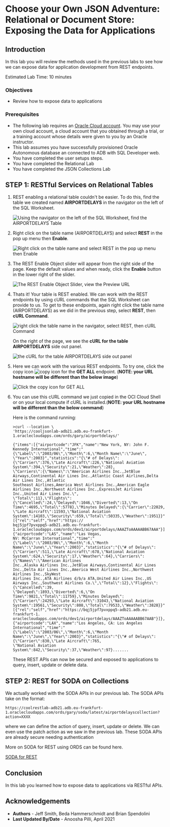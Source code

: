 # Choose your Own JSON Adventure: Relational or Document Store: Exposing the Data for Applications

## Introduction

In this lab you will review the methods used in the previous labs to see how we can expose data for application development from REST endpoints.

Estimated Lab Time: 10 minutes

### Objectives

- Review how to expose data to applications

### Prerequisites

- The following lab requires an <a href="https://www.oracle.com/cloud/free/" target="\_blank">Oracle Cloud account</a>. You may use your own cloud account, a cloud account that you obtained through a trial, or a training account whose details were given to you by an Oracle instructor.
- This lab assumes you have successfully provisioned Oracle Autonomous database an connected to ADB with SQL Developer web.
- You have completed the user setups steps.
- You have completed the Relational Lab
- You have completed the JSON Collections Lab


## **STEP 1:** RESTful Services on Relational Tables

1. REST enabling a relational table couldn't be easier. To do this, find the table we created named **AIRPORTDELAYS** in the navigator on the left of the SQL Worksheet.

    ![Using the navigator on the left of the SQL Worksheet, find the AIRPORTDELAYS Table](./images/ex-1.png)

2. Right click on the table name (AIRPORTDELAYS) and select **REST** in the pop up menu then **Enable**.

    ![Right click on the table name and select REST in the pop up menu then Enable](./images/ex-2.png)

3. The REST Enable Object slider will appear from the right side of the page. Keep the default values and when ready, click the **Enable** button in the lower right of the slider.

    ![The REST Enable Object Slider, view the Preview URL](./images/ex-3.png)

4. Thats it! Your table is REST enabled. We can work with the REST endpoints by using cURL commands that the SQL Worksheet can provide to us. To get to these endpoints, again right click the table name (AIRPORTDELAYS) as we did in the previous step, select **REST**, then **cURL Command**.

    ![right click the table name in the navigator, select REST, then cURL Command](./images/ex-4.png)

    On the right of the page, we see the **cURL for the table AIRPORTDELAYS** side out panel.

    ![the cURL for the table AIRPORTDELAYS side out panel](./images/ex-5.png)

5. Here we can work with the various REST endpoints. To try one, click the copy icon ![copy icon](./images/copy-copy.png) for the **GET ALL** endpoint. (**NOTE: your URL hostname will be different than the below image**)

    ![Click the copy icon for GET ALL](./images/ex-6.png)

6. You can use this cURL command we just copied in the OCI Cloud Shell or on your local compute if cURL is installed.(**NOTE: your URL hostname will be different than the below command**)

    Here is the command running:

    ```
    >curl --location \
    'https://cooljsonlab-adb21.adb.eu-frankfurt-1.oraclecloudapps.com/ords/gary/airportdelays/'

    {"items":[{"airportcode":"JFK","name":"New York, NY: John F. Kennedy International","time":"{\"Label\":\"2003/06\",\"Month\":6,\"Month Name\":\"June\",
    \"Year\":2003}","statistics":"{\"# of Delays\":{\"Carrier\":376,\"Late Aircraft\":226,\"National Aviation System\":394,\"Security\":21,\"Weather\":28},
    \"Carriers\":{\"Names\":\"American Airlines Inc.,JetBlue Airways,Continental Air Lines Inc.,Atlantic Coast Airlines,Delta Air Lines Inc.,Atlantic 
    Southeast Airlines,America West Airlines Inc.,American Eagle Airlines Inc.,Northwest Airlines Inc.,ExpressJet Airlines Inc.,United Air Lines Inc.\",
    \"Total\":11},\"Flights\":{\"Cancelled\":24,\"Delayed\":1046,\"Diverted\":13,\"On Time\":4695,\"Total\":5778},\"Minutes Delayed\":{\"Carrier\":22029,
    \"Late Aircraft\":11593,\"National Aviation System\":14103,\"Security\":659,\"Total\":50335,\"Weather\":1951}}","links":[{"rel":"self","href":"https://
    bqj5jpf7pvxppq5-adb21.adb.eu-frankfurt-1.oraclecloudapps.com/ords/dev1/airportdelays/AAAZToAAAAABB67AAA"}]},{"airportcode":"LAS","name":"Las Vegas, 
    NV: McCarran International","time":"{\"Label\":\"2003/06\",\"Month\":6,\"Month Name\":\"June\",\"Year\":2003}","statistics":"{\"# of Delays\":
    {\"Carrier\":511,\"Late Aircraft\":678,\"National Aviation System\":624,\"Security\":17,\"Weather\":64},\"Carriers\":{\"Names\":\"American Airlines 
    Inc.,Alaska Airlines Inc.,JetBlue Airways,Continental Air Lines Inc.,Delta Air Lines Inc.,America West Airlines Inc.,Northwest Airlines Inc.,SkyWest 
    Airlines Inc.,ATA Airlines d/b/a ATA,United Air Lines Inc.,US Airways Inc.,Southwest Airlines Co.\",\"Total\":12},\"Flights\":{\"Cancelled\":39,
    \"Delayed\":1893,\"Diverted\":6,\"On Time\":9821,\"Total\":11759},\"Minutes Delayed\":{\"Carrier\":24293,\"Late Aircraft\":31043,\"National Aviation 
    System\":19561,\"Security\":808,\"Total\":79533,\"Weather\":3828}}","links":[{"rel":"self","href":"https://bqj5jpf7pvxppq5-adb21.adb.eu-frankfurt-1.
    oraclecloudapps.com/ords/dev1/airportdelays/AAAZToAAAAABB67AAB"}]},{"airportcode":"LAX","name":"Los Angeles, CA: Los Angeles International","time":"
    {\"Label\":\"2003/06\",\"Month\":6,\"Month Name\":\"June\",\"Year\":2003}","statistics":"{\"# of Delays\":{\"Carrier\":830,\"Late Aircraft\":765,
    \"National Aviation System\":842,\"Security\":37,\"Weather\":97}.......
    ```
    These REST APIs can now be secured and exposed to applications to query, insert, update or delete data.

## **STEP 2:** REST for SODA on Collections

We actually worked with the SODA APIs in our previous lab. The SODA APIs take on the format:

```
https://coolrestlab-adb21.adb.eu-frankfurt-1.oraclecloudapps.com/ords/gary/soda/latest/airportdelayscollection?action=XXXX
```

where we can define the action of query, insert, update or delete. We can even use the patch action as we saw in the previous lab. These SODA APIs are already secure needing authentication

More on SODA for REST using ORDS can be found here.

[SODA for REST](https://docs.oracle.com/en/database/oracle/simple-oracle-document-access/rest/index.html)

## Conclusion

In this lab you learned how to expose data to applications via RESTful APIs.

## Acknowledgements

- **Authors** - Jeff Smith, Beda Hammerschmidt and Brian Spendolini
- **Last Updated By/Date** - Anoosha Pilli, April 2021
